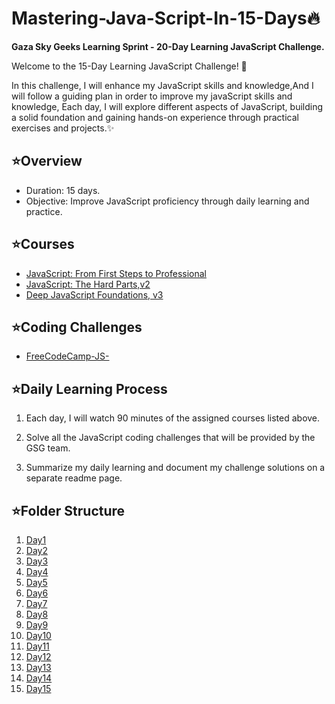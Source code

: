 # Mastering-Java-Script-In-15-Days🔥
**Gaza Sky Geeks Learning Sprint - 20-Day Learning JavaScript Challenge.**

Welcome to the 15-Day Learning JavaScript Challenge! 🚀

In this challenge, I will enhance my JavaScript skills and knowledge,And I will follow a guiding plan in order to improve my javaScript skills and knowledge,  Each day, I will explore different aspects of JavaScript, building a solid foundation and gaining hands-on experience through practical exercises and projects.✨

## ⭐️Overview

- Duration: 15 days.
- Objective: Improve JavaScript proficiency through daily learning and practice.

## ⭐️Courses

- [JavaScript: From First Steps to Professional](https://frontendmasters.com/courses/javascript-first-steps/)
- [JavaScript: The Hard Parts,v2](https://frontendmasters.com/courses/javascript-hard-parts-v2/)
- [Deep JavaScript Foundations, v3](https://frontendmasters.com/courses/deep-javascript-v3/)

## ⭐️Coding Challenges

- [FreeCodeCamp-JS-](https://www.freecodecamp.org/learn/javascript-algorithms-and-data-structures/)

## ⭐️Daily Learning Process

  1. Each day, I will watch 90 minutes of the assigned courses listed above.

  2. Solve all the JavaScript coding challenges that will be provided by the GSG team.

  3. Summarize my daily learning and document my challenge solutions on a separate readme page.


## ⭐️Folder Structure

 1. [Day1](https://github.com/TarteelGH/Mastering-Java-Script-In-15-Days/blob/main/Day1.md)
 2. [Day2](https://github.com/TarteelGH/Mastering-Java-Script-In-15-Days/blob/main/Day2.md)
 3. [Day3](https://github.com/TarteelGH/Mastering-Java-Script-In-15-Days/blob/main/Day3.md)
 4. [Day4](https://github.com/TarteelGH/Mastering-Java-Script-In-15-Days/blob/main/Day4.md)
 5. [Day5](https://github.com/TarteelGH/Mastering-Java-Script-In-15-Days/blob/main/Day5.md)
 6. [Day6](https://github.com/TarteelGH/Mastering-Java-Script-In-15-Days/blob/main/Day6.md)
 7. [Day7](https://github.com/TarteelGH/Mastering-Java-Script-In-15-Days/blob/main/Day7.md)
 8. [Day8](https://github.com/TarteelGH/Mastering-Java-Script-In-15-Days/blob/main/Day8.md)
 9. [Day9](https://github.com/TarteelGH/Mastering-Java-Script-In-15-Days/blob/main/Day9.md)
  10. [Day10](https://github.com/TarteelGH/Mastering-Java-Script-In-15-Days/blob/main/Day10.md)
  11. [Day11](https://github.com/TarteelGH/Mastering-Java-Script-In-15-Days/blob/main/Day11.md)
  12. [Day12](https://github.com/TarteelGH/Mastering-Java-Script-In-15-Days/blob/main/Day12.md)
  13. [Day13](https://github.com/TarteelGH/Mastering-Java-Script-In-15-Days/blob/main/Day13.md)
  14. [Day14](https://github.com/TarteelGH/Mastering-Java-Script-In-15-Days/blob/main/Day14.md)
  15. [Day15](https://github.com/TarteelGH/Mastering-Java-Script-In-15-Days/blob/main/Day15.md)



